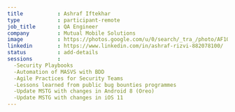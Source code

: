 ```yaml
---
title           : Ashraf Iftekhar
type            : participant-remote
job_title       : QA Engineer
company         : Mutual Mobile Solutions
image           : https://photos.google.com/u/0/search/_tra_/photo/AF1QipOCfZ-6kgYN5P8lYEe9vm_xUny66GCUYA6BLsbp
linkedin        : https://www.linkedin.com/in/ashraf-rizvi-882078100/
status          : add-details
sessions        :
  -Security Playbooks
  -Automation of MASVS with BDD
  -Agile Practices for Security Teams
  -Lessons learned from public bug bounties programmes
  -Update MSTG with changes in Android 8 (Oreo)
  -Update MSTG with changes in iOS 11
---
```

